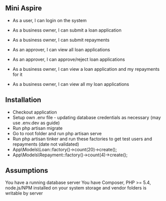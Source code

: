 ## Mini Aspire

* As a user, I can login on the system
* As a business owner, I can submit a loan application
* As a business owner, I can submit repayments
* As an approver, I can view all loan applications
* As an approver, I can approve/reject loan applications

* As a business owner, I can view a loan application and my repayments for it
* As a business owner, I can view all my loan applications 

## Installation

- Checkout application
- Setup own .env file - updating database credentials as necessary (may use .env.dev as guide)
- Run php artisan migrate
- Go to root folder and run php artisan serve
- Run php artisan tinker and run these factories to get test users and repayments (date not validated)
- App\Models\Loan::factory()->count(20)->create();
- App\Models\Repayment::factory()->count(4)->create();

## Assumptions

You have a running database server
You have Composer, PHP >= 5.4, node.js/NPM installed on your system
storage and vendor folders is writable by server